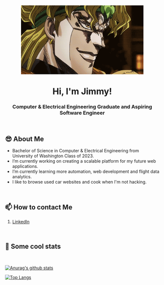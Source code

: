 <p align="center">
 <img width="400px" src="https://github.com/jongjam/jongjam/blob/master/imggif/jojo.gif" align="center" alt="narutoScream" />
  
 <h1 align="center">Hi, I'm Jimmy!</h1>
 <h3 align="center">Computer & Electrical Engineering Graduate and Aspiring Software Engineer</h3>
 <p align="center"</p>
</p>
<br>

<h2>😎 About Me</h2>

- Bachelor of Science in Computer & Electrical Engineering from University of Washington Class of 2023.  
- I’m currently working on creating a scalable platform for my future web applications. 
- I’m currently learning more automation, web development and flight data analytics. 
- I like to browse used car websites and cook when I'm not hacking.

<br>
<p align="center">
   <h2>📫 How to contact Me</h2>

   1. [LinkedIn](https://www.linkedin.com/in/james-jhong-1a980b195/)
   
   <p align="center"</p>
</p>
<br>

<p align="center">
   <h2>👀 Some cool stats</h2>
   <br>

   [![Anurag's github stats](https://github-readme-stats.vercel.app/api?username=jongjam&count_private=true&show_icons=true&theme=tokyonight)](https://github.com/anuraghazra/github-readme-stats)

   [![Top Langs](https://github-readme-stats.vercel.app/api/top-langs/?username=jongjam&theme=tokyonight)](https://github.com/anuraghazra/github-readme-stats)

   <p align="center"</p>
</p>


<!--
**jongjam/jongjam** is a ✨ _special_ ✨ repository because its `README.md` (this file) appears on your GitHub profile.

Here are some ideas to get you started:

- 👯 I’m looking to collaborate on ...
- 🤔 I’m looking for help with ...
- 💬 Ask me about ...
- 😄 Pronouns: ...
- ⚡ Fun fact: ...
-->
